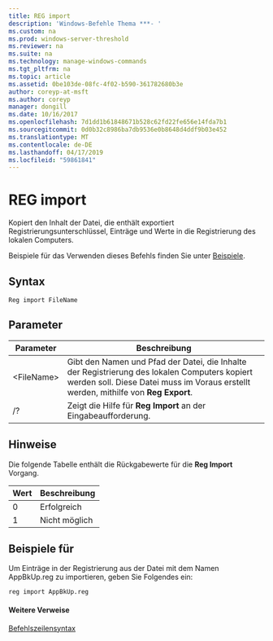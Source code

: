 ```yaml
---
title: REG import
description: 'Windows-Befehle Thema ***- '
ms.custom: na
ms.prod: windows-server-threshold
ms.reviewer: na
ms.suite: na
ms.technology: manage-windows-commands
ms.tgt_pltfrm: na
ms.topic: article
ms.assetid: 0be103de-08fc-4f02-b590-361782680b3e
author: coreyp-at-msft
ms.author: coreyp
manager: dongill
ms.date: 10/16/2017
ms.openlocfilehash: 7d1dd1b61848671b528c62fd22fe656e14fda7b1
ms.sourcegitcommit: 0d0b32c8986ba7db9536e0b8648d4ddf9b03e452
ms.translationtype: MT
ms.contentlocale: de-DE
ms.lasthandoff: 04/17/2019
ms.locfileid: "59861841"
---
```

# <a name="reg-import"></a>REG import



Kopiert den Inhalt der Datei, die enthält exportiert Registrierungsunterschlüssel, Einträge und Werte in die Registrierung des lokalen Computers.

Beispiele für das Verwenden dieses Befehls finden Sie unter [Beispiele](#BKMK_examples).

## <a name="syntax"></a>Syntax

```
Reg import FileName
```

## <a name="parameters"></a>Parameter

|Parameter|Beschreibung|
|---------|-----------|
|\<FileName>|Gibt den Namen und Pfad der Datei, die Inhalte der Registrierung des lokalen Computers kopiert werden soll. Diese Datei muss im Voraus erstellt werden, mithilfe von **Reg Export**.|
|/?|Zeigt die Hilfe für **Reg Import** an der Eingabeaufforderung.|

## <a name="remarks"></a>Hinweise

Die folgende Tabelle enthält die Rückgabewerte für die **Reg Import** Vorgang.

|Wert|Beschreibung|
|-----|-----------|
|0|Erfolgreich|
|1|Nicht möglich|

## <a name="BKMK_examples"></a>Beispiele für

Um Einträge in der Registrierung aus der Datei mit dem Namen AppBkUp.reg zu importieren, geben Sie Folgendes ein:
```
reg import AppBkUp.reg
```

#### <a name="additional-references"></a>Weitere Verweise

[Befehlszeilensyntax](command-line-syntax-key.md)
